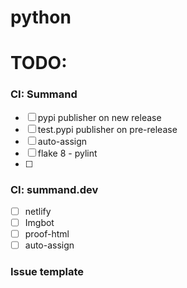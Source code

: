 # python

# TODO:

### CI: Summand
- [ ] pypi publisher on new release
- [ ] test.pypi publisher on pre-release
- [ ] auto-assign
- [ ] flake 8 - pylint
- [ ] 

### CI: summand.dev
- [ ] netlify
- [ ] Imgbot 
- [ ] proof-html
- [ ] auto-assign

### Issue template

